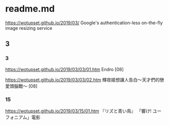 # readme.md
https://wotupset.github.io/2019/03/
Google's authentication-less on-the-fly image resizing service
## 3 
### 3
https://wotupset.github.io/2019/03/03/01.htm
Endro [08]

https://wotupset.github.io/2019/03/03/02.htm
輝夜姬想讓人告白～天才們的戀愛頭腦戰～ [08]

### 15
https://wotupset.github.io/2019/03/15/01.htm 
『リズと青い鳥』
「響け! ユーフォニアム」電影
